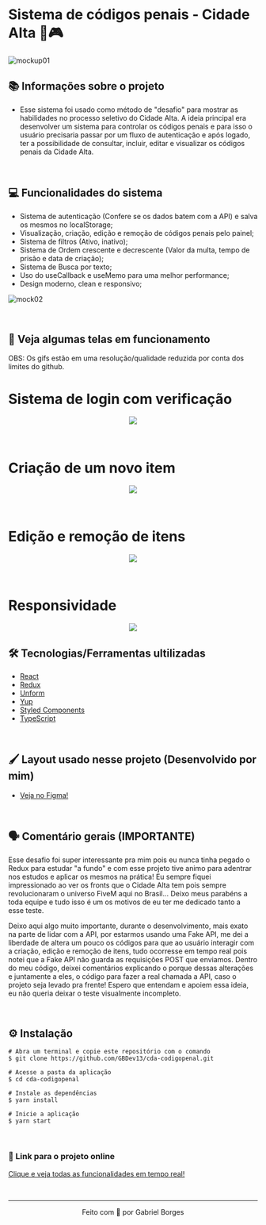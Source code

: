# Sistema de códigos penais - Cidade Alta 💛🎮

![mockup01](https://user-images.githubusercontent.com/71772559/117219254-4a3eba00-addb-11eb-8bc9-7d2b6e41acf6.png)

## 📚 Informações sobre o projeto

* Esse sistema foi usado como método de "desafio" para mostrar as habilidades no processo seletivo do Cidade Alta. A ideia principal era desenvolver um sistema para controlar os códigos penais e para isso o usuário precisaria passar por um fluxo de autenticação e após logado, ter a possibilidade de consultar, incluir, editar e visualizar os códigos penais da Cidade Alta.

&nbsp;

## 💻 Funcionalidades do sistema

* Sistema de autenticação (Confere se os dados batem com a API) e salva os mesmos no localStorage;
* Visualização, criação, edição e remoção de códigos penais pelo painel;
* Sistema de filtros (Ativo, inativo);
* Sistema de Ordem crescente e decrescente (Valor da multa, tempo de prisão e data de criação);
* Sistema de Busca por texto;
* Uso do useCallback e useMemo para uma melhor performance;
* Design moderno, clean e responsivo;


![mock02](https://user-images.githubusercontent.com/71772559/117219857-7c9ce700-addc-11eb-862c-2132da7f72e6.png)

&nbsp;

## 🚀 Veja algumas telas em funcionamento

OBS: Os gifs estão em uma resolução/qualidade reduzida por conta dos limites do github.

# Sistema de login com verificação

<p align="center">
  <img src="https://user-images.githubusercontent.com/71772559/117221336-71978600-addf-11eb-84dc-ee61bcdfb8e5.gif" />
</p>

&nbsp;

# Criação de um novo item

<p align="center">
  <img src="https://user-images.githubusercontent.com/71772559/117219983-bbcb3800-addc-11eb-8baf-8271e7df3e9d.gif" />
</p>

&nbsp;

# Edição e remoção de itens

<p align="center">
  <img src="https://user-images.githubusercontent.com/71772559/117220127-0056d380-addd-11eb-9ebd-d376ee957d60.gif" />
</p>

&nbsp;

# Responsividade

<p align="center">
  <img src="https://user-images.githubusercontent.com/71772559/117220258-3d22ca80-addd-11eb-9617-68e81e12cb99.gif" />
</p>

## 🛠️ Tecnologias/Ferramentas ultilizadas

* [React](https://pt-br.reactjs.org/E)
* [Redux](https://redux.js.org/)
* [Unform](https://unform.dev/)
* [Yup](https://github.com/jquense/yup)
* [Styled Components](https://styled-components.com/)
* [TypeScript](https://www.typescriptlang.org/)

&nbsp;

## 🖌️ Layout usado nesse projeto (Desenvolvido por mim)
* [Veja no Figma!](https://www.figma.com/file/jkXPoD7HU8NHdcMd4ZrGnn/Desafio-CDA?node-id=0%3A1)

&nbsp;

## 🗣 Comentário gerais (IMPORTANTE)
Esse desafio foi super interessante pra mim pois eu nunca tinha pegado o Redux para estudar "a fundo" e com esse projeto tive animo para adentrar nos estudos e aplicar os mesmos na prática! Eu sempre fiquei impressionado ao ver os fronts que o Cidade Alta tem pois sempre revolucionaram o universo FiveM aqui no Brasil... Deixo meus parabéns a toda equipe e tudo isso é um os motivos de eu ter me dedicado tanto a esse teste.

Deixo aqui algo muito importante, durante o desenvolvimento, mais exato na parte de lidar com a API, por estarmos usando uma Fake API, me dei a liberdade de altera um pouco os códigos para que ao usuário interagir com a criação, edição e remoção de itens, tudo ocorresse em tempo real pois notei que a Fake API não guarda as requisições POST que enviamos. Dentro do meu código, deixei comentários explicando o porque dessas alterações e juntamente a eles, o código para fazer a real chamada a API, caso o projeto seja levado pra frente! Espero que entendam e apoiem essa ideia, eu não queria deixar o teste visualmente incompleto.


&nbsp;

## ⚙️ Instalação
```
# Abra um terminal e copie este repositório com o comando
$ git clone https://github.com/GBDev13/cda-codigopenal.git
```

```
# Acesse a pasta da aplicação
$ cd cda-codigopenal

# Instale as dependências
$ yarn install

# Inicie a aplicação
$ yarn start

```

&nbsp;

### 🔗 Link para o projeto online


[Clique e veja todas as funcionalidades em tempo real!](https://moveit-eight-omega.vercel.app)

&nbsp;

---

<p align="center">Feito com 💙 por Gabriel Borges</p>


